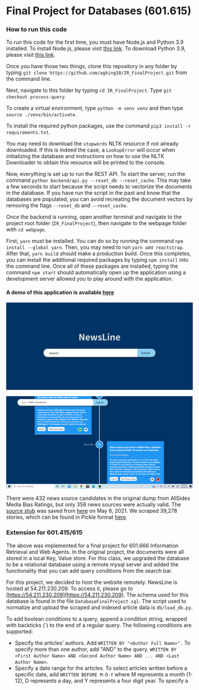 # Final Project for Databases (601.615)

### How to run this code

To run this code for the first time, you must have Node.js and Python 3.9 installed. To install Node.js, please visit [this link](https://nodejs.org/en/download/). To download Python 3.9, please visit [this link](https://www.python.org/downloads/).

Once you have those two things, clone this repository in any folder by typing `git clone https://github.com/agking10/IR_FinalProject.git` from the command line.

Next, navigate to this folder by typing `cd IR_FinalProject`. Type `git checkout process-query`.

To create a virtual environment, type `python -m venv venv` and then type `source ./venv/bin/activate`.

To install the required python packages, use the command `pip3 install -r requirements.txt`.

You may need to download the `stopwords` NLTK resource if not already downloaded. If this is indeed the case, a `LookupError` will occur when initializing the database and instructions on how to use the NLTK Downloader to obtain this resource will be printed to the console.

Now, everything is set up to run the REST API. To start the server, run the command `python backend/api.py --reset_db --reset_cache`. This may take a few seconds to start because the script needs to vectorize the documents in the database. If you have run the script in the past and know that the databases are populated, you can avoid recreating the document vectors by removing the flags `--reset_db` and `--reset_cache`.

Once the backend is running, open another terminal and navigate to the project root folder (`IR_FinalProject`), then navigate to the webpage folder with `cd webpage`.

First, `yarn` must be installed. You can do so by running the command `npm install --global yarn`. Then, you may need to run `yarn add reactstrap`. After that, `yarn build` should make a production build. Once this completes, you can install the additional required packages by typing `npm install` into the command line. Once all of these packages are installed, typing the command `npm start` should automatically open up the application using a development server allowed you to play around with the application.

#### A demo of this application is available [here](https://youtu.be/Xso2Z3c4dII)

![](./screenshots/NewsLine1.PNG)

![](./screenshots/NewsLine2.png)

There were 432 news source candidates in the original dump from AllSides Media Bias Ratings, but only 358 news sources
were actually valid. The [source stub](media_bias_table.html) was saved from
[here](https://www.allsides.com/media-bias/media-bias-ratings?field_featured_bias_rating_value=All&field_news_source_type_tid%5B2%5D=2&field_news_bias_nid_1%5B1%5D=1&field_news_bias_nid_1%5B2%5D=2&field_news_bias_nid_1%5B3%5D=3&title=)
on May 6, 2021. We scraped 39,278 stories, which can be found in Pickle format [here](stories.pickle).

### Extension for 601.415/615

The above was implemented for a final project for 601.666 Information Retrieval and Web Agents. In the original project,
the documents were all stored in a local Key, Value store. For this class, we upgraded the database to be a relational database
using a remote mysql server and added the functionality that you can add query conditions from the search bar.

For this project, we decided to host the website remotely. NewsLine is hosted at 54.211.230.209. To access it, please go to
[https://54.211.230.209](https://54.211.230.209).
The schema used for this database is found in the file `DatabaseFinalProject.sql`. The script used to normalize and upload
the scraped and indexed article data is `db/load_db.py`.

To add boolean conditions to a query, append a condition string, wrapped with backticks (\`) to the end of a regular query.
The following conditions are supported:

- Specify the articles' authors. Add `WRITTEN BY "<Author Full Name>".` To specify more than one author, add "AND" to the query.
`WRITTEN BY <First Author Name> AND <Second Author Name> AND ... AND <Last Author Name>`.
- Specify a date range for the articles. To select articles written before a specific date, add `WRITTEN BEFORE M-D-Y` where
M represents a month (1-12), D represents a day, and Y represents a four digit year. To specify a